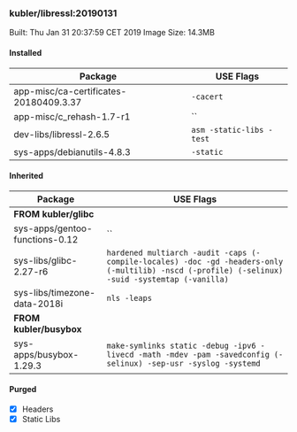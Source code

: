 ### kubler/libressl:20190131

Built: Thu Jan 31 20:37:59 CET 2019
Image Size: 14.3MB

#### Installed
Package | USE Flags
--------|----------
app-misc/ca-certificates-20180409.3.37 | `-cacert`
app-misc/c_rehash-1.7-r1 | ``
dev-libs/libressl-2.6.5 | `asm -static-libs -test`
sys-apps/debianutils-4.8.3 | `-static`
#### Inherited
Package | USE Flags
--------|----------
**FROM kubler/glibc** |
sys-apps/gentoo-functions-0.12 | ``
sys-libs/glibc-2.27-r6 | `hardened multiarch -audit -caps (-compile-locales) -doc -gd -headers-only (-multilib) -nscd (-profile) (-selinux) -suid -systemtap (-vanilla)`
sys-libs/timezone-data-2018i | `nls -leaps`
**FROM kubler/busybox** |
sys-apps/busybox-1.29.3 | `make-symlinks static -debug -ipv6 -livecd -math -mdev -pam -savedconfig (-selinux) -sep-usr -syslog -systemd`
#### Purged
- [x] Headers
- [x] Static Libs
